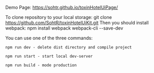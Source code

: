 Demo Page: https://sohtr.github.io/toxinHotelUiPage/

To clone repository to your local storage: git clone https://github.com/SohtR/toxinHotelUiKit.git
Then you should install webpack: npm install webpack webpack-cli --save-dev

You can use one of the three commands:

    npm run dev - delete dist directory and compile project

    npm run start - start local dev-server

    npm run build - mode production